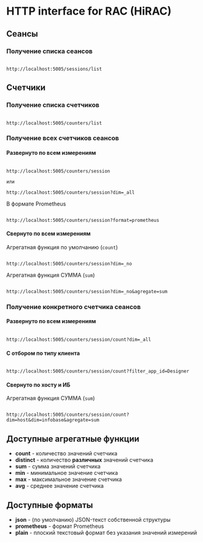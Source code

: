 # HTTP interface for RAC (HiRAC)

## Сеансы

### Получение списка сеансов

```

http://localhost:5005/sessions/list

```
## Счетчики

### Получение списка счетчиков


```

http://localhost:5005/counters/list

```

### Получение всех счетчиков сеансов

#### Развернуто по всем измерениям

```

http://localhost:5005/counters/session

или

http://localhost:5005/counters/session?dim=_all

```

В формате Prometheus

```

http://localhost:5005/counters/session?format=prometheus

```

#### Свернуто по всем измерениям

Агрегатная функция по умолчанию (`count`)

```

http://localhost:5005/counters/session?dim=_no

```

Агрегатная функция СУММА (`sum`)

```

http://localhost:5005/counters/session?dim=_no&agregate=sum

```

### Получение конкретного счетчика сеансов

#### Развернуто по всем измерениям

```

http://localhost:5005/counters/session/count?dim=_all

```

#### С отбором по типу клиента

```

http://localhost:5005/counters/session/count?filter_app_id=Designer

```

#### Свернуто по хосту и ИБ

Агрегатная функция СУММА (`sum`)

```

http://localhost:5005/counters/session/count?dim=host&dim=infobase&agregate=sum

```

## Доступные агрегатные функции

  - **count** - количество значений счетчика
  - **distinct** - количество **различных** значений счетчика
  - **sum** - сумма значений счетчика
  - **min** - минимальное значение счетчика
  - **max** - максимальное значение счетчика
  - **avg** - среднее значение счетчика

## Доступные форматы

  - **json** - (по умолчанию) JSON-текст собственной структуры
  - **prometheus** - формат Prometheus
  - **plain** - плоский текстовый формат без указания значений измерений